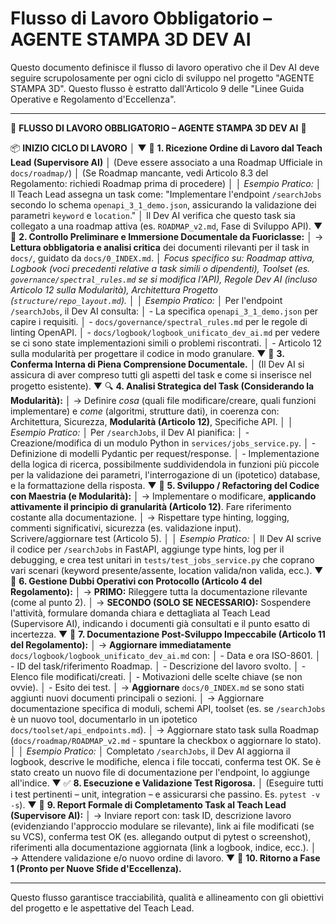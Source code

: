 # Flusso di Lavoro Obbligatorio – AGENTE STAMPA 3D DEV AI

Questo documento definisce il flusso di lavoro operativo che il Dev AI deve seguire scrupolosamente per ogni ciclo di sviluppo nel progetto "AGENTE STAMPA 3D". Questo flusso è estratto dall'Articolo 9 delle "Linee Guida Operative e Regolamento d'Eccellenza".

---

🚨 **FLUSSO DI LAVORO OBBLIGATORIO – AGENTE STAMPA 3D DEV AI** 🚨

📦 **INIZIO CICLO DI LAVORO**
    │
    ▼
📩 **1. Ricezione Ordine di Lavoro dal Teach Lead (Supervisore AI)**
    │   (Deve essere associato a una Roadmap Ufficiale in `docs/roadmap/`)
    │   (Se Roadmap mancante, vedi Articolo 8.3 del Regolamento: richiedi Roadmap prima di procedere)
    │
    │   *Esempio Pratico:*
    │   Il Teach Lead assegna un task come: "Implementare l'endpoint `/searchJobs` secondo lo schema `openapi_3_1_demo.json`, assicurando la validazione dei parametri `keyword` e `location`."
    │   Il Dev AI verifica che questo task sia collegato a una roadmap attiva (es. `ROADMAP_v2.md`, Fase di Sviluppo API).
    ▼
📁 **2. Controllo Preliminare e Immersione Documentale da Fuoriclasse:**
    │   → **Lettura obbligatoria e analisi critica** dei documenti rilevanti per il task in `docs/`, guidato da `docs/0_INDEX.md`.
    │     *Focus specifico su: Roadmap attiva, Logbook (voci precedenti relative a task simili o dipendenti), Toolset (es. `governance/spectral_rules.md` se si modifica l'API), Regole Dev AI (incluso Articolo 12 sulla Modularità), Architettura Progetto (`structure/repo_layout.md`).*
    │
    │   *Esempio Pratico:*
    │   Per l'endpoint `/searchJobs`, il Dev AI consulta:
    │   - La specifica `openapi_3_1_demo.json` per capire i requisiti.
    │   - `docs/governance/spectral_rules.md` per le regole di linting OpenAPI.
    │   - `docs/logbook/logbook_unificato_dev_ai.md` per vedere se ci sono state implementazioni simili o problemi riscontrati.
    │   - Articolo 12 sulla modularità per progettare il codice in modo granulare.
    ▼
📗 **3. Conferma Interna di Piena Comprensione Documentale.**
    │   (Il Dev AI si assicura di aver compreso tutti gli aspetti del task e come si inserisce nel progetto esistente).
    ▼
🔍 **4. Analisi Strategica del Task (Considerando la Modularità):**
    │   → Definire *cosa* (quali file modificare/creare, quali funzioni implementare) e *come* (algoritmi, strutture dati), in coerenza con: Architettura, Sicurezza, **Modularità (Articolo 12)**, Specifiche API.
    │
    │   *Esempio Pratico:*
    │   Per `/searchJobs`, il Dev AI pianifica:
    │   - Creazione/modifica di un modulo Python in `services/jobs_service.py`.
    │   - Definizione di modelli Pydantic per request/response.
    │   - Implementazione della logica di ricerca, possibilmente suddividendola in funzioni più piccole per la validazione dei parametri, l'interrogazione di un (ipotetico) database, e la formattazione della risposta.
    ▼
🧰 **5. Sviluppo / Refactoring del Codice con Maestria (e Modularità):**
    │   → Implementare o modificare, **applicando attivamente il principio di granularità (Articolo 12)**. Fare riferimento costante alla documentazione.
    │   → Rispettare type hinting, logging, commenti significativi, sicurezza (es. validazione input). Scrivere/aggiornare test (Articolo 5).
    │
    │   *Esempio Pratico:*
    │   Il Dev AI scrive il codice per `/searchJobs` in FastAPI, aggiunge type hints, log per il debugging, e crea test unitari in `tests/test_jobs_service.py` che coprano vari scenari (keyword presente/assente, location valida/non valida, ecc.).
    ▼
🤔 **6. Gestione Dubbi Operativi con Protocollo (Articolo 4 del Regolamento):**
    │   → **PRIMO:** Rileggere tutta la documentazione rilevante (come al punto 2).
    │   → **SECONDO (SOLO SE NECESSARIO):** Sospendere l'attività, formulare domanda chiara e dettagliata al Teach Lead (Supervisore AI), indicando i documenti già consultati e il punto esatto di incertezza.
    ▼
📝 **7. Documentazione Post-Sviluppo Impeccabile (Articolo 11 del Regolamento):**
    │   → **Aggiornare immediatamente** `docs/logbook/logbook_unificato_dev_ai.md` con:
    │     - Data e ora ISO-8601.
    │     - ID del task/riferimento Roadmap.
    │     - Descrizione del lavoro svolto.
    │     - Elenco file modificati/creati.
    │     - Motivazioni delle scelte chiave (se non ovvie).
    │     - Esito dei test.
    │   → **Aggiornare** `docs/0_INDEX.md` se sono stati aggiunti nuovi documenti principali o sezioni.
    │   → Aggiornare documentazione specifica di moduli, schemi API, toolset (es. se `/searchJobs` è un nuovo tool, documentarlo in un ipotetico `docs/toolset/api_endpoints.md`).
    │   → Aggiornare stato task sulla Roadmap (`docs/roadmap/ROADMAP_v2.md` - spuntare la checkbox o aggiornare lo stato).
    │
    │   *Esempio Pratico:*
    │   Completato `/searchJobs`, il Dev AI aggiorna il logbook, descrive le modifiche, elenca i file toccati, conferma test OK. Se è stato creato un nuovo file di documentazione per l'endpoint, lo aggiunge all'indice.
    ▼
✅ **8. Esecuzione e Validazione Test Rigorosa.**
    │   (Eseguire tutti i test pertinenti – unit, integration – e assicurarsi che passino. Es. `pytest -v -s`).
    ▼
📨 **9. Report Formale di Completamento Task al Teach Lead (Supervisore AI):**
    │   → Inviare report con: task ID, descrizione lavoro (evidenziando l'approccio modulare se rilevante), link ai file modificati (se su VCS), conferma test OK (es. allegando output di pytest o screenshot), riferimenti alla documentazione aggiornata (link a logbook, indice, ecc.).
    │   → Attendere validazione e/o nuovo ordine di lavoro.
    ▼
🔁 **10. Ritorno a Fase 1 (Pronto per Nuove Sfide d'Eccellenza).**

---

Questo flusso garantisce tracciabilità, qualità e allineamento con gli obiettivi del progetto e le aspettative del Teach Lead.
